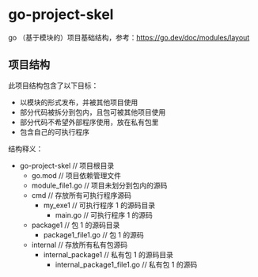 # go-project-skel

go （基于模块的）项目基础结构，参考：https://go.dev/doc/modules/layout

## 项目结构

此项目结构包含了以下目标：

- 以模块的形式发布，并被其他项目使用
- 部分代码被拆分到包内，且包可被其他项目使用
- 部分代码不希望外部程序使用，放在私有包里
- 包含自己的可执行程序

结构释义：

- go-project-skel // 项目根目录
    - go.mod // 项目依赖管理文件
    - module_file1.go // 项目未划分到包内的源码
    - cmd // 存放所有可执行程序源码
        - my_exe1 // 可执行程序 1 的源码目录
            - main.go // 可执行程序 1 的源码
    - package1 // 包 1 的源码目录
        - package1_file1.go // 包 1 的源码
    - internal // 存放所有私有包源码
        - internal_package1 // 私有包 1 的源码目录
            - internal_package1_file1.go // 私有包 1 的源码
